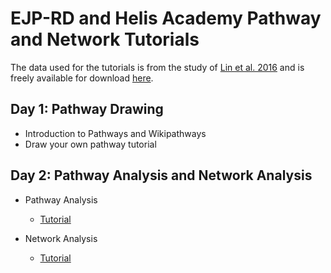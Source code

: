 EJP-RD and Helis Academy Pathway and Network Tutorials 
=============================================================================================

The data used for the tutorials is from the study of [Lin et al. 2016](https://bmcgenomics.biomedcentral.com/articles/10.1186/s12864-016-2746-7) and is freely available for download [here](https://www.ncbi.nlm.nih.gov/geo/query/acc.cgi?acc=gse19804). 

Day 1: Pathway Drawing
-----------------------
* Introduction to Pathways and Wikipathways
* Draw your own pathway tutorial

Day 2: Pathway Analysis and Network Analysis
-------------------------------------------------------------------------
* Pathway Analysis
     * [Tutorial](tutorials/Pathway_analysis.md)

* Network Analysis
    * [Tutorial](tutorials/Network_Analysis.md)
